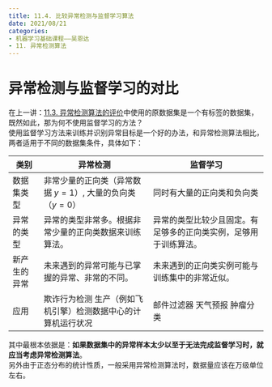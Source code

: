 ```yaml
---
title: 11.4. 比较异常检测与监督学习算法
date: 2021/08/21
categories: 
- 机器学习基础课程——吴恩达
- 11. 异常检测算法
---
```

# 异常检测与监督学习的对比  
在上一讲：[11.3. 异常检测算法的评价](https://l61012345.top/2021/08/08/%E6%9C%BA%E5%99%A8%E5%AD%A6%E4%B9%A0%E2%80%94%E2%80%94%E5%90%B4%E6%81%A9%E8%BE%BE/11.%20%E5%BC%82%E5%B8%B8%E6%A3%80%E6%B5%8B%E7%AE%97%E6%B3%95/11.3.%20%E5%BC%82%E5%B8%B8%E6%A3%80%E6%B5%8B%E7%AE%97%E6%B3%95%E7%9A%84%E8%AF%84%E4%BB%B7/)中使用的原数据集是一个有标签的数据集，既然如此，那为何不使用监督学习的方法？  
使用监督学习方法来训练并识别异常目标是一个好的办法，和异常检测算法相比，两者适用于不同的数据集条件，具体如下：  

| 类别 | 异常检测    | 监督学习       |
|-----| -------- | -------- |
|数据集类型| 非常少量的正向类（异常数据 $y=1$）, 大量的负向类（$y=0$） | 同时有大量的正向类和负向类               |
|异常的类型| 异常的类型非常多。根据非常少量的正向类数据来训练算法。   | 异常的类型比较少且固定。有足够多的正向类实例，足够用于训练算法。 |
|新产生的异常| 未来遇到的异常可能与已掌握的异常、非常的不同。                 |未来遇到的正向类实例可能与训练集中的非常近似。|
|应用| 欺诈行为检测 生产（例如飞机引擎）检测数据中心的计算机运行状况 | 邮件过滤器 天气预报 肿瘤分类                       |

其中最根本依据是：**如果数据集中的异常样本太少以至于无法完成监督学习时，就应当考虑异常检测算法**。  
另外由于正态分布的统计性质，一般采用异常检测算法时，数据量应该在万级单位左右。  